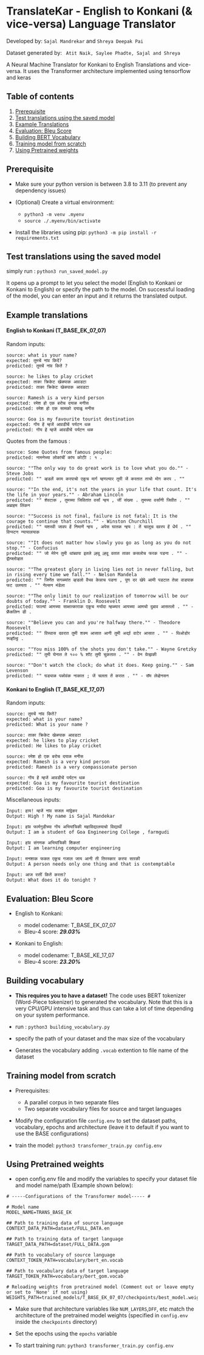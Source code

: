 # TranslateKar - English to Konkani (& vice-versa) Language Translator

Developed by:  `Sajal Mandrekar` and `Shreya Deepak Pai`

Dataset generated by: ` Atit Naik, Saylee Phadte, Sajal and Shreya`

A Neural Machine Translator for Konkani to English Translations and vice-versa. It uses the Transformer architecture implemented using tensorflow and keras

## Table of contents

1. [Prerequisite](#Prerequisite)
2. [Test translations using the saved model](#test-translations-using-the-saved-model)
3. [Example Translations](#example-translations)
4. [Evaluation: Bleu Score](#evaluation-bleu-score)
5. [Building BERT Vocabulary](#building-vocabulary)
6. [Training model from scratch](#training-model-from-scratch)
7. [Using Pretrained weights](#using-pretrained-weights)


## Prerequisite

* Make sure your python version is between 3.8 to 3.11 (to prevent any dependency issues)

* (Optional) Create a virtual environment:
    * `python3 -m venv .myenv`
    * `source ./.myenv/bin/activate`

* Install the libraries using pip: `python3 -m pip install -r requirements.txt`


## Test translations using the saved model

simply run : `python3 run_saved_model.py`

It opens up a prompt to let you select the model (English to Konkani or Konkani to English) or specify the path to the model. On successful loading of the model, you can enter an input and it returns the translated output.

## Example translations

#### English to Konkani (T_BASE_EK_07_07)

Random inputs:
```
source: what is your name?
expected: तुमचें नांव किदें?
predicted: तुमचें नांव कितें ?

source: he likes to play cricket
expected: ताका क्रिकेट खेळपाक आवडटा
predicted: ताका क्रिकेट खेळपाक आवडटा

source: Ramesh is a very kind person
expected: रमेश हो एक बरोच दयाळ मनीस
predicted: रमेश हो एक सामको दयाळू मनीस

source: Goa is my favourite tourist destination
expected: गोंय हें म्हजें आवडीचें पर्यटन थळ
predicted: गोंय हें म्हजें आवडीचें पर्यटन थळ
```

Quotes from the famous :
```
source: Some Quotes from famous people:
predicted: नामनेच्या लोकांचीं कांय कोटीां : १ .

source: ""The only way to do great work is to love what you do."" - Steve Jobs
predicted: "" व्हडलें काम करपाचो एकूच मार्ग म्हणल्यार तुमी जें करतात ताचो मोग करप . ""

source: ""In the end, it's not the years in your life that count. It's the life in your years."" - Abraham Lincoln
predicted: "" शेवटाक , तुमच्या जिवितांत वर्सां न्हय , जीं संख्या . तुमच्या वर्सांनी जिवीत . "" अब्राहम लिंकन

source: ""Success is not final, failure is not fatal: It is the courage to continue that counts."" - Winston Churchill
predicted: "" यशस्वी जावप हें निमाणें न्हय , अपेस घातक न्हय : तें चालूच दवरप हें धैर्य . "" विन्स्टन न्यायालयाक

source: ""It does not matter how slowly you go as long as you do not stop."" - Confucius
predicted: "" जो मेरेन तुमी थांबवपा इतले ल्हवू ल्हवू वतात ताका कसलोच फरक पडना . "" - द्रॅल्फ्लोव्हल

source: ""The greatest glory in living lies not in never falling, but in rising every time we fall."" - Nelson Mandela
predicted: "" जिणेंत सगळ्यांत व्हडलो वैभव केन्नाच पडना , पूण दर खेपे आमी पडटात तेन्ना वाडपाक फट उलयता . "" नेल्सन मंडेला

source: ""The only limit to our realization of tomorrow will be our doubts of today."" - Franklin D. Roosevelt
predicted: फाल्यां आमच्या साक्षात्काराक एकूच मर्यादा म्हळ्यार आयच्या आमचो दुबाव आसतलो . "" - फ्रँकलिन डी .

source: ""Believe you can and you're halfway there."" - Theodore Roosevelt
predicted: "" विस्वास दवरात तुमी शक्य आसात आनी तुमी अर्द्या वाटेर आसात . "" - थिओडोर रूव्हॉल्ट्ट .

source: ""You miss 100% of the shots you don't take."" - Wayne Gretzky
predicted: "" तुमी घेनात ते १०० % शॉट तुमी चुकतात . "" - वेन ग्रेत्झकी

source: ""Don't watch the clock; do what it does. Keep going."" - Sam Levenson
predicted: "" घड्याळ पळोवंक नाकात ; जें चलता तें करात . "" - सॅम लेव्हेनसन
```

#### Konkani to English (T_BASE_KE_17_07)

Random inputs:
```
source: तुमचें नांव कितें?
expected: what is your name?
predicted: What is your name ?

source: ताका क्रिकेट खेळपाक आवडटा
expected: he likes to play cricket
predicted: He likes to play cricket

source: रमेश हो एक बरोच दयाळ मनीस
expected: Ramesh is a very kind person
predicted: Ramesh is a very compassionate person

source: गोंय हें म्हजें आवडीचें पर्यटन थळ
expected: Goa is my favourite tourist destination
predicted: Goa is my favourite tourist destination
```

Miscellaneous inputs:
```
Input: हाय! म्हजें नांव सजल मांद्रेकर
Output: High ! My name is Sajal Mandekar

Input: हांव फार्मगुडीच्या गोंय अभियांत्रिकी महाविद्यालयाचो विद्यार्थी
Output: I am a student of Goa Engineering College , farmgudi

Input: हांव संगणक अभियांत्रिकी शिकतां
Output: I am learning computer engineering

Input: मनशाक फकत एकूच गजाल जाय आनी ती तिरस्कार करपा सारकी
Output: A person needs only one thing and that is contemptable

Input: आज रातीं कितें करता?
Output: What does it do tonight ?
```

## Evaluation: Bleu Score

* English to Konkani:
    * model codename: T_BASE_EK_07_07
    * Bleu-4 score: **_29.03%_**

* Konkani to English:
    * model codename: T_BASE_KE_17_07
    * Bleu-4 score: **_23.20%_**


## Building vocabulary

* **This requires you to have a dataset!** The code uses BERT tokenizer (Word-Piece tokenizer) to generated the vocabulary. Note that this is a very CPU/GPU intensive task and thus can take a lot of time depending on your system performance.

* run : `python3 building_vocabulary.py`

* specify the path of your dataset and the max size of the vocabulary

* Generates the vocabulary adding `.vocab` extention to file name of the dataset


## Training model from scratch

* Prerequisites:
    * A parallel corpus in two separate files
    * Two separate vocabulary files for source and target languages

* Modify the configuration file `config.env` to set the dataset paths, vocabulary, epochs and architecture (leave it to default if you want to use the BASE configurations)

* train the model: `python3 transformer_train.py config.env`


## Using Pretrained weights

* open config.env file and modify the variables to specify your dataset file and model name/path (Example shown below):
```
# -----Configurations of the Transformer model----- #

# Model name
MODEL_NAME=TRANS_BASE_EK

## Path to training data of source language
CONTEXT_DATA_PATH=dataset/FULL_DATA.en

## Path to training data of target language
TARGET_DATA_PATH=dataset/FULL_DATA.gom

## Path to vocabulary of source language
CONTEXT_TOKEN_PATH=vocabulary/bert_en.vocab

## Path to vocabulary data of target language
TARGET_TOKEN_PATH=vocabulary/bert_gom.vocab

# Reloading weights from pretrained model (Comment out or leave empty or set to 'None' if not using)
WEIGHTS_PATH=trained_models/T_BASE_EK_07_07/checkpoints/best_model.weights.hdf5
```

* Make sure that architecture variables like `NUM_LAYERS`,`DFF`, etc match the architecture of the pretrained model weights (specified in `config.env` inside the `checkpoints` directory)

* Set the epochs using the `epochs` variable 

* To start training run: `python3 transformer_train.py config.env`

